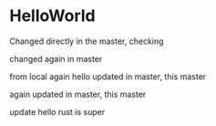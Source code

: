 # HelloWorld


Changed directly in the master, checking

changed again in master


from local
again hello updated in master, this master


again updated in master, this master


update hello
rust is super


